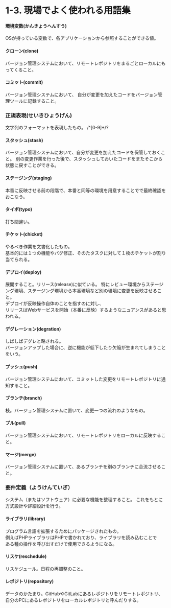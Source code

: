 # 1-3. 現場でよく使われる用語集

#### 環境変数(かんきょうへんすう)
OSが持っている変数で、各アプリケーションから参照することができる値。

#### クローン(clone)
バージョン管理システムにおいて、リモートレポジトリをまるごとローカルにもってくること。

#### コミット(commit)
バージョン管理システムにおいて、
自分が変更を加えたコードをバージョン管理ツールに記録すること。

### 正規表現(せいきひょうげん)
文字列のフォーマットを表現したもの。
/^[0-9]+/?

#### スタッシュ(stash)
バージョン管理システムにおいて、自分が変更を加えたコードを保管しておくこと。
別の変更作業を行った後で、スタッシュしておいたコードをまたそこから状態に戻すことができる。

#### ステージング(staging)
本番に反映させる前の段階で、本番と同等の環境を用意することでで最終確認をおこなう。

#### タイポ(typo)
打ち間違い。

#### チケット(chicket)
やるべき作業を文書化したもの。  
基本的には１つの機能やバグ修正、そのたタスクに対して１枚のチケットが割り当てられる。  

#### デプロイ(deploy)
展開すること。リリース(release)に似ている。
特にレビュー環境からステージング環境、ステージング環境から本番環境など別の環境に変更を反映させること。  
デプロイが反映操作自体のことを指すのに対し、  
リリースはWebサービスを開始（本番に反映）するようなニュアンスがあると思われる。  

#### デグレーション(degration)
しばしばデグレと略される。  
バージョンアップした場合に、逆に機能が低下したり欠陥が生まれてしまうことをいう。

#### プッシュ(push)
バージョン管理システムにおいて、コミットした変更をリモートレポジトリに通知すること。

#### ブランチ(branch)
枝。バージョン管理システムに置いて、変更一つの流れのようなもの。

#### プル(pull)
バージョン管理システムにおいて、リモートレポジトリをローカルに反映すること。

#### マージ(merge)
バージョン管理システムに置いて、あるブランチを別のブランチに合流させること。

### 要件定義（ようけんていぎ）
システム（またはソフトウェア）に必要な機能を整理すること。
これをもとに方式設計や詳細設計を行う。

#### ライブラリ(library)
プログラム言語を拡張するためにパッケージされたもの。  
例えばPHPライブラリはPHPで書かれており、ライブラリを読み込むことで  
ある種の操作を呼び出すだけで使用できるようになる。  

#### リスケ(reschedule)
リスケジュール。日程の再調整のこと。

#### レポジトリ(repository)
データのかたまり。GitHubやGitLabにあるレポジトリをリモートレポジトリ、
自分のPCにあるレポジトリをローカルレポジトリと呼んだりする。